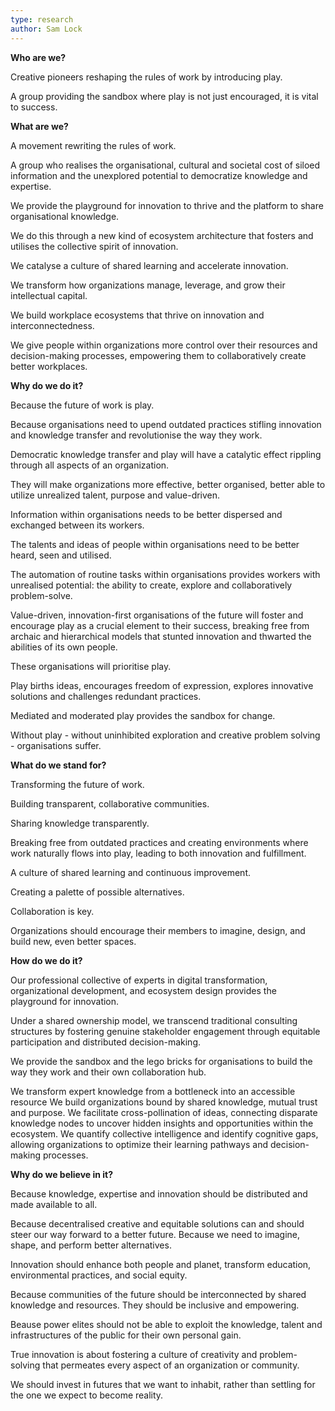 ```yaml
---
type: research
author: Sam Lock
---
```


**Who are we?**

Creative pioneers reshaping the rules of work by introducing play.

A group providing the sandbox where play is not just encouraged, it is vital to success.

**What are we?**

A movement rewriting the rules of work.

A group who realises the organisational, cultural and societal cost of siloed information and the unexplored potential to democratize knowledge and expertise.

We provide the playground for innovation to thrive and the platform to share organisational knowledge.

We do this through a new kind of ecosystem architecture that fosters and utilises the collective spirit of innovation.

We catalyse a culture of shared learning and accelerate innovation.

We transform how organizations manage, leverage, and grow their intellectual capital.

We build workplace ecosystems that thrive on innovation and interconnectedness.

We give people within organizations more control over their resources and decision-making processes, empowering them to collaboratively create better workplaces.

**Why do we do it?**

Because the future of work is play.

Because organisations need to upend outdated practices stifling innovation and knowledge transfer and revolutionise the way they work.

Democratic knowledge transfer and play will have a catalytic effect rippling through all aspects of an organization.

They will make organizations more effective, better organised, better able to utilize unrealized talent, purpose and value-driven.

Information within organisations needs to be better dispersed and exchanged between its workers.

The talents and ideas of people within organisations need to be better heard, seen and utilised.

The automation of routine tasks within organisations provides workers with unrealised potential: the ability to create, explore and collaboratively problem-solve.

Value-driven, innovation-first organisations of the future will foster and encourage play as a crucial element to their success, breaking free from archaic and hierarchical models that stunted innovation and thwarted the abilities of its own people.

These organisations will prioritise play.

Play births ideas, encourages freedom of expression, explores innovative solutions and challenges redundant practices.

Mediated and moderated play provides the sandbox for change.

Without play - without uninhibited exploration and creative problem solving - organisations suffer.

**What do we stand for?**

Transforming the future of work.

Building transparent, collaborative communities.

Sharing knowledge transparently.

Breaking free from outdated practices and creating environments where work naturally flows into play, leading to both innovation and fulfillment.

A culture of shared learning and continuous improvement.

Creating a palette of possible alternatives.

Collaboration is key.

Organizations should encourage their members to imagine, design, and build new, even better spaces.

**How do we do it?**

Our professional collective of experts in digital transformation, organizational development, and ecosystem design provides the playground for innovation.

Under a shared ownership model, we transcend traditional consulting structures by fostering genuine stakeholder engagement through equitable participation and distributed decision-making.

We provide the sandbox and the lego bricks for organisations to build the way they work and their own collaboration hub.

We transform expert knowledge from a bottleneck into an accessible resource
We build organizations bound by shared knowledge, mutual trust and purpose.
We facilitate cross-pollination of ideas, connecting disparate knowledge nodes to uncover hidden insights and opportunities within the ecosystem.
We quantify collective intelligence and identify cognitive gaps, allowing organizations to optimize their learning pathways and decision-making processes.

**Why do we believe in it?**

Because knowledge, expertise and innovation should be distributed and made available to all.

Because decentralised creative and equitable solutions can and should steer our way forward to a better future.
Because we need to imagine, shape, and perform better alternatives.

Innovation should enhance both people and planet, transform education, environmental practices, and social equity.

Because communities of the future should be interconnected by shared knowledge and resources. They should be inclusive and empowering.

Beause power elites should not be able to exploit the knowledge, talent and infrastructures of the public for their own personal gain.

True innovation is about fostering a culture of creativity and problem-solving that permeates every aspect of an organization or community.

We should invest in futures that we want to inhabit, rather than settling for the one we expect to become reality.
